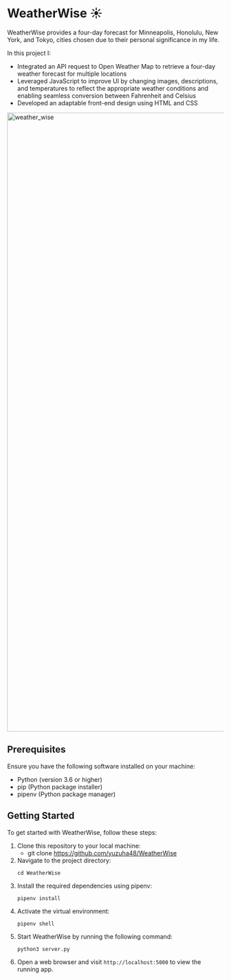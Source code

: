 # WeatherWise ☀️

WeatherWise provides a four-day forecast for Minneapolis, Honolulu, New York, and Tokyo, cities chosen due to their personal significance in my life. 

In this project I:

- Integrated an API request to Open Weather Map to retrieve a four-day weather forecast for multiple locations
- Leveraged JavaScript to improve UI by changing images, descriptions, and temperatures to reflect the appropriate weather conditions and enabling seamless conversion between Fahrenheit and Celsius 
- Developed an adaptable front-end design using HTML and CSS

<img width="1439" alt="weather_wise" src="https://github.com/yuzuha48/WeatherWise/assets/106595505/38f5f873-2fa7-42e0-bcde-30fc595b311e">

## Prerequisites

Ensure you have the following software installed on your machine:
- Python (version 3.6 or higher)
- pip (Python package installer)
- pipenv (Python package manager)

## Getting Started 

To get started with WeatherWise, follow these steps: 
1. Clone this repository to your local machine:
   - git clone https://github.com/yuzuha48/WeatherWise
2. Navigate to the project directory:
   ```
   cd WeatherWise
   ```
3. Install the required dependencies using pipenv:
   ```
   pipenv install
   ```
4. Activate the virtual environment:
   ```
   pipenv shell
   ```
5. Start WeatherWise by running the following command:
     ```
     python3 server.py
     ```
6. Open a web browser and visit `http://localhost:5000` to view the running app. 
